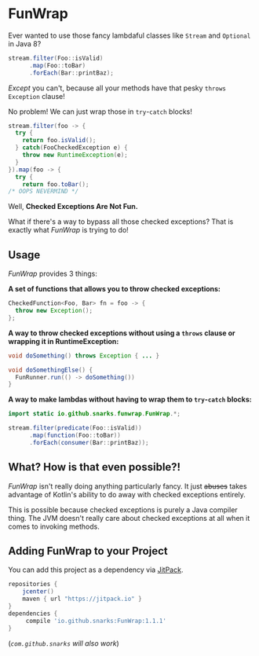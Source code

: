 # FunWrap
Ever wanted to use those fancy lambdaful classes like `Stream` and `Optional` in Java 8?
```java
stream.filter(Foo::isValid)
      .map(Foo::toBar)
      .forEach(Bar::printBaz);
```
_Except_ you can't, because all your methods have that pesky `throws Exception` clause!

No problem! We can just wrap those in `try`-`catch` blocks!
```java
stream.filter(foo -> {
  try {
    return foo.isValid();
  } catch(FooCheckedException e) {
    throw new RuntimeException(e);
  }
}).map(foo -> {
  try {
    return foo.toBar();
/* OOPS NEVERMIND */
```

Well, **Checked Exceptions Are Not Fun.**

What if there's a way to bypass all those checked exceptions? That is exactly what _FunWrap_ is trying to do!

## Usage
_FunWrap_ provides 3 things:

**A set of functions that allows you to throw checked exceptions:**
```java
CheckedFunction<Foo, Bar> fn = foo -> {
  throw new Exception();
};
```

**A way to throw checked exceptions without using a `throws` clause or wrapping it in RuntimeException:**
```java
void doSomething() throws Exception { ... }

void doSomethingElse() {
  FunRunner.run(() -> doSomething())
}
```

**A way to make lambdas without having to wrap them to `try`-`catch` blocks:**
```java
import static io.github.snarks.funwrap.FunWrap.*;

stream.filter(predicate(Foo::isValid))
      .map(function(Foo::toBar))
      .forEach(consumer(Bar::printBaz));
```

## What? How is that even possible?!
_FunWrap_ isn't really doing anything particularly fancy. It just ~~abuses~~ takes advantage of Kotlin's ability to do away with checked exceptions entirely.

This is possible because checked exceptions is purely a Java compiler thing. The JVM doesn't really care about checked exceptions at all when it comes to invoking methods.


## Adding FunWrap to your Project
You can add this project as a dependency via [JitPack](https://jitpack.io/).

```gradle
repositories {
    jcenter()
    maven { url "https://jitpack.io" }
}
dependencies {
     compile 'io.github.snarks:FunWrap:1.1.1'
}
```
(_`com.github.snarks` will also work_)
